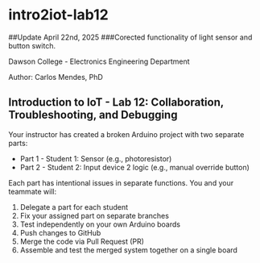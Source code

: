 # intro2iot-lab12

##Update April 22nd, 2025
###Corected functionality of light sensor and button switch.

Dawson College - Electronics Engineering Department

Author: Carlos Mendes, PhD

## Introduction to IoT - Lab 12: Collaboration, Troubleshooting, and Debugging

Your instructor has created a broken Arduino project with two separate parts:
- Part 1 - Student 1: Sensor (e.g., photoresistor)
- Part 2 - Student 2: Input device 2 logic (e.g., manual override button)

Each part has intentional issues in separate functions. You and your teammate will:
1. Delegate a part for each student
2. Fix your assigned part on separate branches
3. Test independently on your own Arduino boards
4. Push changes to GitHub
5. Merge the code via Pull Request (PR)
6. Assemble and test the merged system together on a single board
